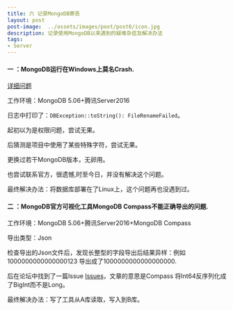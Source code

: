 ```yaml
---
title: 六 记录MongoDB罪恶
layout: post
post-image:  ../assets/images/post/post6/icon.jpg
description: 记录使用MongoDB以来遇到的疑难杂症及解决办法
tags:
- Server
---
```




#### 一 ：MongoDB运行在Windows上莫名Crash.

[详细问题](https://www.mongodb.com/community/forums/t/mongo-process-crashed-every-few-days-on-windows/129625/)

工作环境：MongoDB 5.06+腾讯Server2016

日志中打印了：`DBException::toString(): FileRenameFailed`。

起初以为是权限问题，尝试无果。

后猜测是项目中使用了某些特殊字符，尝试无果。

更换过若干MongoDB版本，无卵用。

也尝试联系官方，很遗憾,时至今日，并没有解决这个问题。

最终解决办法：将数据库部署在了Linux上，这个问题再也没遇到过。













#### 二 ：MongoDB官方可视化工具MongoDB Compass不能正确导出的问题.

工作环境：MongoDB 5.06+腾讯Server2016+MongoDB Compass

导出类型：Json

检查导出的Json文件后，发现长整型的字段导出后结果异样：例如1000000000000000123 导出成了1000000000000000000. 

后在论坛中找到了一篇Issue  [Issues](https://jira.mongodb.org/browse/NODE-3391/)，文章的意思是Compass 将Int64反序列化成了BigInt而不是Long。

最终解决办法：写了工具从A库读取，写入到B库。



